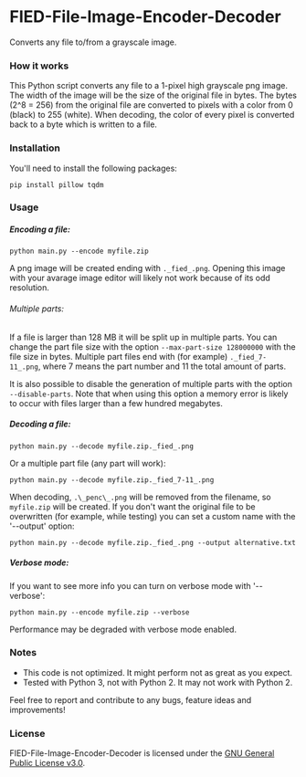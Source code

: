 # FIED-File-Image-Encoder-Decoder
Converts any file to/from a grayscale image.

### How it works
This Python script converts any file to a 1-pixel high grayscale png image. The width of the image will be the size of the original file in bytes. The bytes (2^8 = 256) from the original file are converted to pixels with a color from 0 (black) to 255 (white). When decoding, the color of every pixel is converted back to a byte which is written to a file.

### Installation
You'll need to install the following packages:
```
pip install pillow tqdm
```

### Usage
##### Encoding a file:
```
python main.py --encode myfile.zip
```
A png image will be created ending with `._fied_.png`. Opening this image with your avarage image editor will likely not work because of its odd resolution.

###### Multiple parts:
If a file is larger than 128 MB it will be split up in multiple parts. You can change the part file size with the option `--max-part-size 128000000` with the file size in bytes. Multiple part files end with (for example) `._fied_7-11_.png`, where 7 means the part number and 11 the total amount of parts.

It is also possible to disable the generation of multiple parts with the option `--disable-parts`. Note that when using this option a memory error is likely to occur with files larger than a few hundred megabytes.

##### Decoding a file:
```
python main.py --decode myfile.zip._fied_.png
```
Or a multiple part file (any part will work):
```
python main.py --decode myfile.zip._fied_7-11_.png
```
When decoding, `.\_penc\_.png` will be removed from the filename, so `myfile.zip` will be created.
If you don't want the original file to be overwritten (for example, while testing) you can set a custom name with the '\-\-output' option:
```
python main.py --decode myfile.zip._fied_.png --output alternative.txt
```

##### Verbose mode:
If you want to see more info you can turn on verbose mode with '\-\-verbose':
```
python main.py --encode myfile.zip --verbose
```
Performance may be degraded with verbose mode enabled.

### Notes
- This code is not optimized. It might perform not as great as you expect.
- Tested with Python 3, not with Python 2. It may not work with Python 2.

Feel free to report and contribute to any bugs, feature ideas and improvements!

### License
FIED-File-Image-Encoder-Decoder is licensed under the [GNU General Public License v3.0](https://github.com/Luuk3333/FIED-File-Image-Encoder-Decoder/blob/master/LICENSE).
